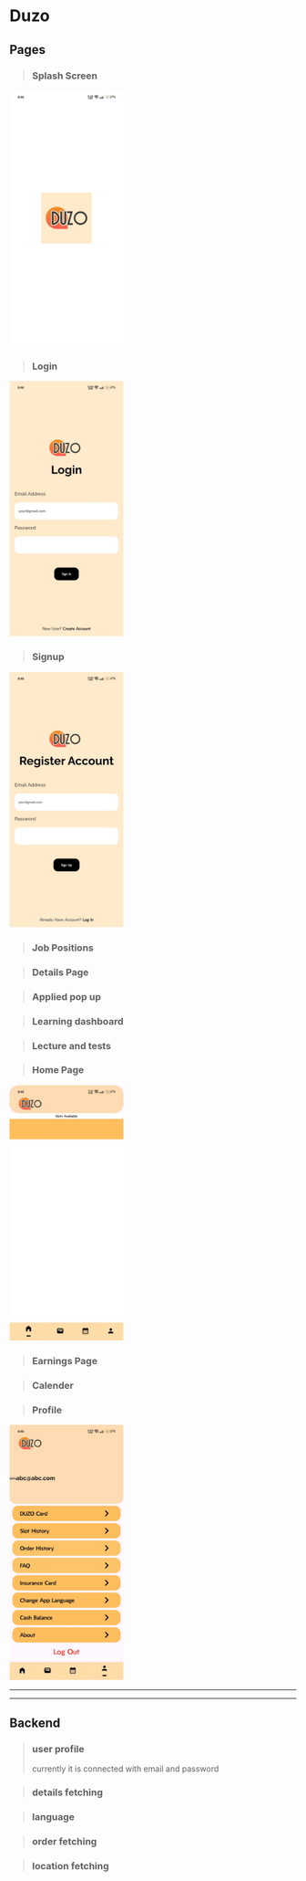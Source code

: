 # Duzo

## Pages

> ### Splash Screen
<img src="splashscreen.jpg" width="200">

> ### Login
<img src="login.jpg" width="200">

> ### Signup
<img src="signup.jpg" width="200">

> ### Job Positions


> ### Details Page


> ### Applied pop up


> ### Learning dashboard


> ### Lecture and tests


> ### Home Page
<img src="home.jpg" width="200">

> ### Earnings Page


> ### Calender


> ### Profile
<img src="profilepage.jpg" width="200">

***
***

## Backend

> ### user profile
> currently it is connected with email and password

> ### details fetching

> ### language

> ### order fetching

> ### location fetching

